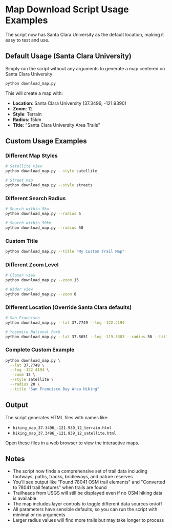 # Map Download Script Usage Examples

The script now has Santa Clara University as the default location, making it easy to test and use.

## Default Usage (Santa Clara University)

Simply run the script without any arguments to generate a map centered on Santa Clara University:

```bash
python download_map.py
```

This will create a map with:
- **Location**: Santa Clara University (37.3496, -121.9390)
- **Zoom**: 12
- **Style**: Terrain
- **Radius**: 15km
- **Title**: "Santa Clara University Area Trails"

## Custom Usage Examples

### Different Map Styles
```bash
# Satellite view
python download_map.py --style satellite

# Street map
python download_map.py --style streets
```

### Different Search Radius
```bash
# Search within 5km
python download_map.py --radius 5

# Search within 50km
python download_map.py --radius 50
```

### Custom Title
```bash
python download_map.py --title "My Custom Trail Map"
```

### Different Zoom Level
```bash
# Closer view
python download_map.py --zoom 15

# Wider view
python download_map.py --zoom 8
```

### Different Location (Override Santa Clara defaults)
```bash
# San Francisco
python download_map.py --lat 37.7749 --lng -122.4194

# Yosemite National Park
python download_map.py --lat 37.8651 --lng -119.5383 --radius 30 --title "Yosemite Trails"
```

### Complete Custom Example
```bash
python download_map.py \
  --lat 37.7749 \
  --lng -122.4194 \
  --zoom 13 \
  --style satellite \
  --radius 20 \
  --title "San Francisco Bay Area Hiking"
```

## Output

The script generates HTML files with names like:
- `hiking_map_37.3496_-121.939_12_terrain.html`
- `hiking_map_37.3496_-121.939_12_satellite.html`

Open these files in a web browser to view the interactive maps.

## Notes

- The script now finds a comprehensive set of trail data including footways, paths, tracks, bridleways, and nature reserves
- You'll see output like "Found 78041 OSM trail elements" and "Converted to 78041 trail features" when trails are found
- Trailheads from USGS will still be displayed even if no OSM hiking data is available
- The map includes layer controls to toggle different data sources on/off
- All parameters have sensible defaults, so you can run the script with minimal or no arguments
- Larger radius values will find more trails but may take longer to process
